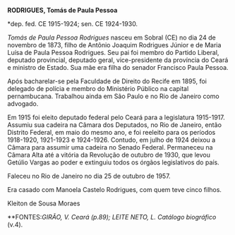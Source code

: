 **RODRIGUES, Tomás de Paula Pessoa**

\*dep. fed. CE 1915-1924; sen. CE 1924-1930.

*Tomás de Paula Pessoa Rodrigues* nasceu em Sobral (CE) no dia 24 de
novembro de 1873, filho de Antônio Joaquim Rodrigues Júnior e de Maria
Luísa de Paula Pessoa Rodrigues. Seu pai foi membro do Partido Liberal,
deputado provincial, deputado geral, vice-presidente da província do
Ceará e ministro de Estado. Sua mãe era filha do senador Francisco Paula
Pessoa.

Após bacharelar-se pela Faculdade de Direito do Recife em 1895, foi
delegado de polícia e membro do Ministério Público na capital
pernambucana. Trabalhou ainda em São Paulo e no Rio de Janeiro como
advogado.

Em 1915 foi eleito deputado federal pelo Ceará para a legislatura
1915-1917. Assumiu sua cadeira na Câmara dos Deputados, no Rio de
Janeiro, então Distrito Federal, em maio do mesmo ano, e foi reeleito
para os períodos 1918-1920, 1921-1923 e 1924-1926. Contudo, em julho de
1924 deixou a Câmara para assumir uma cadeira no Senado Federal.
Permaneceu na Câmara Alta até a vitória da Revolução de outubro de 1930,
que levou Getúlio Vargas ao poder e extinguiu todos os órgãos
legislativos do país.

Faleceu no Rio de Janeiro no dia 25 de outubro de 1957.

Era casado com Manoela Castelo Rodrigues, com quem teve cinco filhos.

Kleiton de Sousa Moraes

**FONTES:**GIRÃO, V. *Ceará* (p.89); LEITE NETO, L*. Catálogo
biográfico* (v.4).
